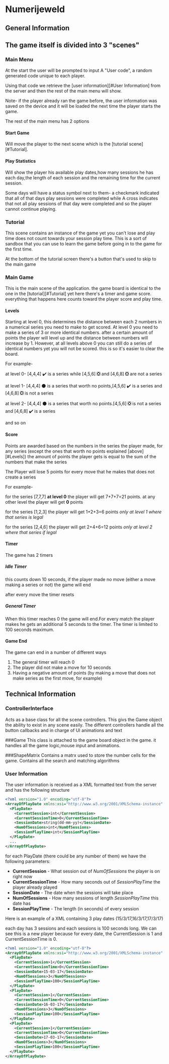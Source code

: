 # Numerijeweld

## General Information

## The game itself is divided into 3 "scenes"

### Main Menu

At the start the user will be prompted to input A "User code", a random generated code unique to each player.

Using that code we retrieve the [user information][#User Information] from the server and then the rest of the main menu will show.

Note- if the player already ran the game before, the user information was saved on the device and it will be loaded the next time the player starts the game.

The rest of the main menu has 2 options

#### Start Game

Will move the player to the next scene which is the [tutorial scene][#Tutorial].

#### Play Statistics

Will show the player his available play dates,how many sessions he has each day,the length of each session and the remaining time for the current session.

Some days will have a status symbol next to them- a checkmark indicated that all of that days play sessions were completed while A cross indicates that not all play sessions of that day were completed and so the player cannot continue playing.

### Tutorial

This scene contains an instance of the game yet you can't lose and play time does not count towards your session play time. This is a sort of sandbox that you can use to learn the game before going in to the game for the first time.

At the bottom of the tutorial screen there's a button that's used to skip to the main game

### Main Game

This is the main scene of the application. the game board is identical to the one in the [tutorial][#Tutorial] yet here there's a timer and game score. everything that happens here counts toward the player score and play time.

#### Levels

Starting at level 0, this determines the distance between each 2 numbers in a numerical series you need to make to get scored. At level 0 you need to make a series of 3 or more identical numbers. after a certain amount of points the player will level up and the distance between numbers will increase by 1. However, at all levels above 0 you can still do a series of identical numbers yet you will not be scored. this is so it's easier to clear the board.

For example-

​at level 0- [4,4,4] :heavy_check_mark: is a series while [4,5,6] :negative_squared_cross_mark: and [4,6,8] :negative_squared_cross_mark: are not a series 

​at level 1- [4,4,4] :black_circle: is a series that worth no points,[4,5,6] :heavy_check_mark: is a series and [4,6,8] :negative_squared_cross_mark: is not a series

​at level 2- [4,4,4] :black_circle: is a series that worth no points.[4,5,6] :negative_squared_cross_mark: is not a series and [4,6,8] :heavy_check_mark: is a series 

and so on

#### Score

Points are awarded based on the numbers in the series the player made, for any series (except the ones that worth no points explained [above][#Levels]) the amount of points the player gets is equal to the sum of the numbers that make the series

The Player will lose 5 points for every move that he makes that does not create a series

For example-

for the series [7,7,7] **at level 0** the player will get 7+7+7=21 points. at any other level the player will get **0** points

for the series [1,2,3] the player will get 1+2+3=6 points *only at level 1 where that series is legal*

for the series [2,4,6] the player will get 2+4+6=12 points *only at level 2 where that series if legal*

#### Timer

The game has 2 timers

##### Idle Timer

this counts down 10 seconds, if the player made no move (either a move making a series or not) the game will end

after every move the timer resets

##### General Timer

When this timer reaches 0 the game will end.For every match the player makes he gets an additional 5 seconds to the timer. The timer is limited to 100 seconds maximum.

#### Game End

The game can end in a number of different ways

1. The general timer will reach 0
2. The player did not make a move for 10 seconds
3. Having a negative amount of points (by making a move that does not make series as the first move, for example)

## Technical Information

### ControllerInterface

Acts as a base class for all the scene controllers. This givs the Game object the ability to exist in any scene easily. The different controllers handle all the button callbacks and in charge of UI animations and text

###Game
This class is attached to the game board object in the game. it handles all the game logic,mouse input and animations.

###ShapeMatrix
Contains a matrx used to store the number cells for the game. Contains all the search and matching algorithms 

### User Information

The user information is received as a XML formatted text from the server and has the following structure

```xml
<?xml version="1.0" encoding="utf-8"?>
<ArrayOfPlayDate xmlns:xsi="http://www.w3.org/2001/XMLSchema-instance" xmlns:xsd="http://www.w3.org/2001/XMLSchema">
  <PlayDate>
    <CurrentSession>int</CurrentSession>
    <CurrentSessionTime>0</CurrentSessionTime>
    <SessionDate>string(dd-mm-yy)</SessionDate>
    <NumOfSessions>int</NumOfSessions>
    <SessionPlayTime>int</SessionPlayTime>
  </PlayDate>
  ...
</ArrayOfPlayDate>
```

for each PlayDate (there could be any number of them) we have the following parameters:

- **CurrentSession** - What session out of _NumOfSessions_ the player is on right now
- **CurrentSessionTime** - How many seconds out of _SessionPlayTime_ the player already played 
- **SessionDate** - The date when the sessions will take place
- **NumOfSessions** - How many sessions of length _SessionPlayTime_ this date has
- **SessionPlayTime** - The length (in seconds) of every session  

Here is an example of a XML containing 3 play dates (15/3/17,16/3/17,17/3/17)

each day has 3 sessions and each sessions is 100 seconds long. We can see this is a new player because for every date, the CurrentSession is 1 and CurrentSessionTime is 0. 

```xml
<?xml version="1.0" encoding="utf-8"?>
<ArrayOfPlayDate xmlns:xsi="http://www.w3.org/2001/XMLSchema-instance" xmlns:xsd="http://www.w3.org/2001/XMLSchema">
  <PlayDate>
    <CurrentSession>1</CurrentSession>
    <CurrentSessionTime>0</CurrentSessionTime>
    <SessionDate>15-03-17</SessionDate>
    <NumOfSessions>3</NumOfSessions>
    <SessionPlayTime>100</SessionPlayTime>
  </PlayDate>
  <PlayDate>
    <CurrentSession>1</CurrentSession>
    <CurrentSessionTime>0</CurrentSessionTime>
    <SessionDate>16-03-17</SessionDate>
    <NumOfSessions>3</NumOfSessions>
    <SessionPlayTime>100</SessionPlayTime>
  </PlayDate>
  <PlayDate>
    <CurrentSession>1</CurrentSession>
    <CurrentSessionTime>0</CurrentSessionTime>
    <SessionDate>17-03-17</SessionDate>
    <NumOfSessions>3</NumOfSessions>
    <SessionPlayTime>100</SessionPlayTime>
  </PlayDate>
</ArrayOfPlayDate>
```









